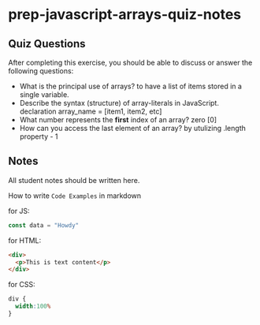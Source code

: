 # prep-javascript-arrays-quiz-notes



## Quiz Questions

After completing this exercise, you should be able to discuss or answer the following questions:

- What is the principal use of arrays?
to have a list of items stored in a single variable.
- Describe the syntax (structure) of array-literals in JavaScript.
declaration array_name = [item1, item2, etc]
- What number represents the **first** index of an array?
zero [0]
- How can you access the last element of an array?
by utulizing .length property - 1
## Notes

All student notes should be written here.


How to write `Code Examples` in markdown

for JS:
```javascript
const data = "Howdy"
```

for HTML:
```html
<div>
  <p>This is text content</p>
</div>
```

for CSS:
```css
div {
  width:100%
}
```
